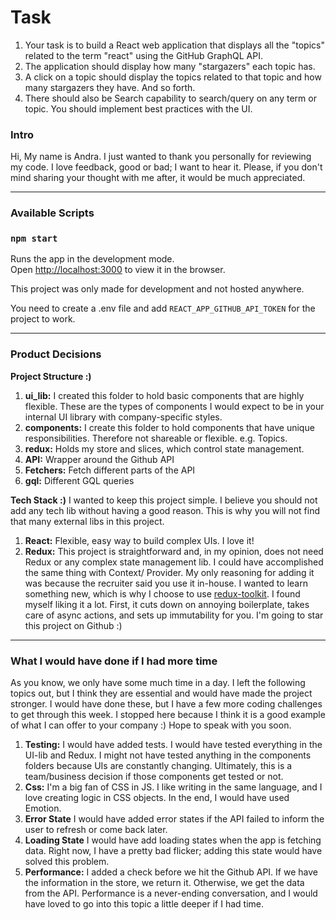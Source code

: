 # Task

1. Your task is to build a React web application that displays all the "topics" related to the term "react" using the GitHub GraphQL API.
2. The application should display how many "stargazers" each topic has.
3. A click on a topic should display the topics related to that topic and how many stargazers they have. And so forth.
4. There should also be Search capability to search/query on any term or topic. You should implement best practices with the UI.

### Intro

Hi, My name is Andra. I just wanted to thank you personally for reviewing my code. I love feedback, good or bad; I want to hear it. Please, if you don't mind sharing your thought with me after, it would be much appreciated.

---

### Available Scripts

### `npm start`

Runs the app in the development mode.\
Open [http://localhost:3000](http://localhost:3000) to view it in the browser.

This project was only made for development and not hosted anywhere.

You need to create a .env file and add `REACT_APP_GITHUB_API_TOKEN` for the project to work.

---

### Product Decisions

**Project Structure :)**

1. **ui_lib:** I created this folder to hold basic components that are highly flexible. These are the types of components I would expect to be in your internal UI library with company-specific styles.
2. **components:** I create this folder to hold components that have unique responsibilities. Therefore not shareable or flexible. e.g. Topics.
3. **redux:** Holds my store and slices, which control state management.
4. **API:** Wrapper around the Github API
5. **Fetchers:** Fetch different parts of the API
6. **gql:** Different GQL queries

**Tech Stack :)**
I wanted to keep this project simple. I believe you should not add any tech lib without having a good reason. This is why you will not find that many external libs in this project.

1. **React:** Flexible, easy way to build complex UIs. I love it!
2. **Redux:** This project is straightforward and, in my opinion, does not need Redux or any complex state management lib. I could have accomplished the same thing with Context/ Provider. My only reasoning for adding it was because the recruiter said you use it in-house. I wanted to learn something new, which is why I choose to use [redux-toolkit](https://redux-toolkit.js.org/tutorials/quick-start). I found myself liking it a lot. First, it cuts down on annoying boilerplate, takes care of async actions, and sets up immutability for you. I'm going to star this project on Github :)

---

### What I would have done if I had more time

As you know, we only have some much time in a day. I left the following topics out, but I think they are essential and would have made the project stronger. I would have done these, but I have a few more coding challenges to get through this week. I stopped here because I think it is a good example of what I can offer to your company :) Hope to speak with you soon.

1. **Testing:** I would have added tests. I would have tested everything in the UI-lib and Redux. I might not have tested anything in the components folders because UIs are constantly changing. Ultimately, this is a team/business decision if those components get tested or not.
2. **Css:** I'm a big fan of CSS in JS. I like writing in the same language, and I love creating logic in CSS objects. In the end, I would have used Emotion.
3. **Error State** I would have added error states if the API failed to inform the user to refresh or come back later.
4. **Loading State** I would have add loading states when the app is fetching data. Right now, I have a pretty bad flicker; adding this state would have solved this problem.
5. **Performance:** I added a check before we hit the Github API. If we have the information in the store, we return it. Otherwise, we get the data from the API. Performance is a never-ending conversation, and I would have loved to go into this topic a little deeper if I had time.
